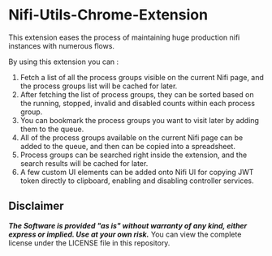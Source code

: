 # Nifi-Utils-Chrome-Extension
This extension eases the process of maintaining huge production nifi instances with numerous flows.

By using this extension you can :

1. Fetch a list of all the process groups visible on the current Nifi page, and the process groups list will be cached for later.
2. After fetching the list of process groups, they can be sorted based on the running, stopped, invalid and disabled counts within each process group.
3. You can bookmark the process groups you want to visit later by adding them to the queue.
4. All of the process groups available on the current Nifi page can be added to the queue, and then can be copied into a spreadsheet.
5. Process groups can be searched right inside the extension, and the search results will be cached for later.
6. A few custom UI elements can be added onto Nifi UI for copying JWT token directly to clipboard, enabling and disabling controller services.

## Disclaimer

***The Software is provided "as is" without warranty of any kind, either express or implied. Use at your own risk.*** You can view the complete license under the LICENSE file in this repository.
